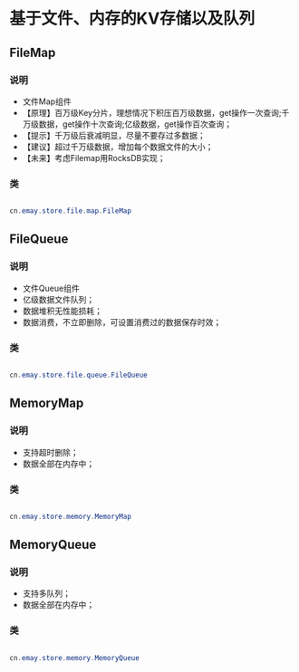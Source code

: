 # 基于文件、内存的KV存储以及队列


## FileMap

### 说明

 * 文件Map组件
 * 【原理】百万级Key分片，理想情况下积压百万级数据，get操作一次查询;千万级数据，get操作十次查询;亿级数据，get操作百次查询；
 * 【提示】千万级后衰减明显，尽量不要存过多数据；
 * 【建议】超过千万级数据，增加每个数据文件的大小；
 * 【未来】考虑Filemap用RocksDB实现；

### 类

```java

cn.emay.store.file.map.FileMap 

```

	
## FileQueue

### 说明

 * 文件Queue组件
 * 亿级数据文件队列；
 * 数据堆积无性能损耗；
 * 数据消费，不立即删除，可设置消费过的数据保存时效；

### 类

```java

cn.emay.store.file.queue.FileQueue 

```

	
## MemoryMap

### 说明

 * 支持超时删除；
 * 数据全部在内存中；

### 类

```java

cn.emay.store.memory.MemoryMap 

```

	

## MemoryQueue

### 说明

 * 支持多队列；
 * 数据全部在内存中；

### 类

```java

cn.emay.store.memory.MemoryQueue 

```
